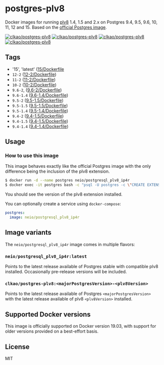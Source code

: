 # postgres-plv8

Docker images for running [plv8](https://github.com/plv8/plv8) 1.4, 1.5 and 2.x on Postgres 9.4, 9.5, 9.6, 10, 11, 12 and 15. Based on the [official Postgres image](http://registry.hub.docker.com/_/postgres/).

[![clkao/postgres-plv8][docker-pulls-image]][docker-hub-url] [![clkao/postgres-plv8][docker-stars-image]][docker-hub-url] [![clkao/postgres-plv8][docker-size-image]][docker-hub-url] [![clkao/postgres-plv8][docker-layers-image]][docker-hub-url]

## Tags

- '15', 'latest' ([15/Dockerfile](https://github.com/Neio/docker-postgres-plv8-ip4r/blob/master/15/Dockerfile)
- `12-2` ([12-2/Dockerfile](https://github.com/Neio/docker-postgres-plv8-ip4r/blob/master/12-2/Dockerfile))
- `11-2` ([11-2/Dockerfile](https://github.com/clkao/docker-postgres-plv8/blob/master/11-2/Dockerfile))
- `10-2` ([10-2/Dockerfile](https://github.com/clkao/docker-postgres-plv8/blob/master/10-2/Dockerfile))
- `9.6-2`, ([9.6-2/Dockerfile](https://github.com/clkao/docker-postgres-plv8/blob/master/9.6-2/Dockerfile))
- `9.6-1.4` ([9.6-1.4/Dockerfile](https://github.com/clkao/docker-postgres-plv8/blob/master/9.6-1.4/Dockerfile))
- `9.5-2` ([9.5-1.5/Dockerfile](https://github.com/clkao/docker-postgres-plv8/blob/master/9.5-2/Dockerfile))
- `9.5-1.5` ([9.5-1.5/Dockerfile](https://github.com/clkao/docker-postgres-plv8/blob/master/9.5-1.5/Dockerfile))
- `9.5-1.4` ([9.5-1.4/Dockerfile](https://github.com/clkao/docker-postgres-plv8/blob/master/9.5-1.4/Dockerfile))
- `9.4-2` ([9.4-1.5/Dockerfile](https://github.com/clkao/docker-postgres-plv8/blob/master/9.4-2/Dockerfile))
- `9.4-1.5` ([9.4-1.5/Dockerfile](https://github.com/clkao/docker-postgres-plv8/blob/master/9.4-1.5/Dockerfile))
- `9.4-1.4` ([9.4-1.4/Dockerfile](https://github.com/clkao/docker-postgres-plv8/blob/master/9.4-1.4/Dockerfile))


## Usage

### How to use this image

This image behaves exactly like the official Postgres image with the only difference being the inclusion of the plv8 extension.

```sh
$ docker run -d --name postgres neio/postgresql_plv8_ip4r
$ docker exec -it postgres bash -c "psql -U postgres -c \"CREATE EXTENSION plv8; SELECT extversion FROM pg_extension WHERE extname = 'plv8';\""
```

You should see the version of the plv8 extension installed.

You can optionally create a service using `docker-compose`:

```yml
postgres:
  image: neio/postgresql_plv8_ip4r
```

## Image variants

The `neio/postgresql_plv8_ip4r` image comes in multiple flavors:

### `neio/postgresql_plv8_ip4r:latest`

Points to the latest release available of Postgres stable with compatible plv8 installed. Occasionally pre-release versions will be included.

### `clkao/postgres-plv8:<majorPostgresVersion>-<plv8Version>`

Points to the latest release available of Postgres `<majorPostgresVersion>` with the latest release available of plv8 `<plv8Version>` installed.

## Supported Docker versions

This image is officially supported on Docker version 19.03, with support for older versions provided on a best-effort basis.

## License

MIT

[docker-hub-url]: https://hub.docker.com/r/clkao/postgres-plv8/
[docker-pulls-image]: https://img.shields.io/docker/pulls/clkao/postgres-plv8.svg?style=flat-square
[docker-stars-image]: https://img.shields.io/docker/stars/clkao/postgres-plv8.svg?style=flat-square
[docker-layers-image]: https://img.shields.io/microbadger/layers/clkao/postgres-plv8.svg?style=flat-square
[docker-size-image]: https://img.shields.io/microbadger/image-size/clkao/postgres-plv8.svg?style=flat-square
